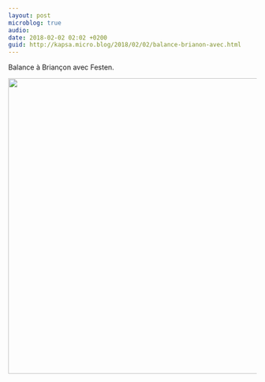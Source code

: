 ```yaml
---
layout: post
microblog: true
audio: 
date: 2018-02-02 02:02 +0200
guid: http://kapsa.micro.blog/2018/02/02/balance-brianon-avec.html
---
```

Balance à Briançon avec Festen.

<img src="http://www.jeankapsa.com/uploads/2018/d87212ac7b.jpg" width="600" height="599" />
